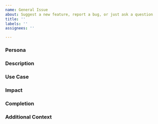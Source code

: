 ```yaml
---
name: General Issue
about: Suggest a new feature, report a bug, or just ask a question
title: ''
labels: ''
assignees: ''

---
```


<!-- Thank you for submitting an issue! Please answer the following questions. This template is intended to guide the issue author toward meeting our [Definition of Ready](../../CONTRIBUTING.md#definition-of-ready-for-a-backlog-item). You don't have to use this exact format if you don't want to, but whatever you submit must meet the DoR or the issue may be closed, and you will be asked to resubmit. -->

### Persona

<!-- Who is submitting this request? Please describe how you use this repo. -->



### Description

<!-- What **outcome** is being requested? Note: An outcome is a description of the behavior desired rather than an imperative. For example, "I want to be able to create a new user" is an outcome, while "Create new users using this specific javascript library" is an imperative. -->



### Use Case

<!-- Why is this needed? Is this request related to a problem? Please describe. -->



### Impact

<!-- What will happen if this request is not fulfilled? -->



### Completion

<!-- What does being "done" look like?
Note: Some "givens" of done criteria that don't need to be included in the answer:
> * The change has been peer reviewed
> * Automated tests have been written and/or updated, and are passing
> * Documentation has been written and/or updated -->



### Additional Context

<!-- Any additional information / visual aids that might be helpful in understanding the request? -->
